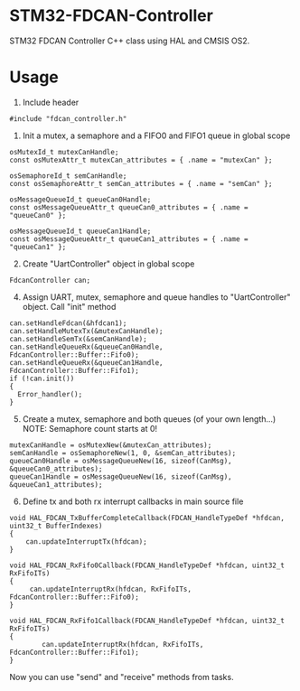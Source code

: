 # STM32-FDCAN-Controller
STM32 FDCAN Controller C++ class using HAL and CMSIS OS2.

# Usage
1. Include header
```
#include "fdcan_controller.h"
```  
1. Init a mutex, a semaphore and a FIFO0 and FIFO1 queue in global scope
```
osMutexId_t mutexCanHandle;
const osMutexAttr_t mutexCan_attributes = { .name = "mutexCan" };

osSemaphoreId_t semCanHandle;
const osSemaphoreAttr_t semCan_attributes = { .name = "semCan" };

osMessageQueueId_t queueCan0Handle;
const osMessageQueueAttr_t queueCan0_attributes = { .name = "queueCan0" };

osMessageQueueId_t queueCan1Handle;
const osMessageQueueAttr_t queueCan1_attributes = { .name = "queueCan1" };
```
2. Create "UartController" object in global scope
```
FdcanController can;
```
4. Assign UART, mutex, semaphore and queue handles to "UartController" object. Call "init" method
```
can.setHandleFdcan(&hfdcan1);
can.setHandleMutexTx(&mutexCanHandle);
can.setHandleSemTx(&semCanHandle);
can.setHandleQueueRx(&queueCan0Handle, FdcanController::Buffer::Fifo0);
can.setHandleQueueRx(&queueCan1Handle, FdcanController::Buffer::Fifo1);
if (!can.init())
{
  Error_handler();
}
```
5. Create a mutex, semaphore and both queues (of your own length...)
NOTE: Semaphore count starts at 0!
```
mutexCanHandle = osMutexNew(&mutexCan_attributes);
semCanHandle = osSemaphoreNew(1, 0, &semCan_attributes);
queueCan0Handle = osMessageQueueNew(16, sizeof(CanMsg), &queueCan0_attributes);
queueCan1Handle = osMessageQueueNew(16, sizeof(CanMsg), &queueCan1_attributes);
```
6. Define tx and both rx interrupt callbacks in main source file
```
void HAL_FDCAN_TxBufferCompleteCallback(FDCAN_HandleTypeDef *hfdcan, uint32_t BufferIndexes)
{
	can.updateInterruptTx(hfdcan);
}

void HAL_FDCAN_RxFifo0Callback(FDCAN_HandleTypeDef *hfdcan, uint32_t RxFifoITs)
{
	 can.updateInterruptRx(hfdcan, RxFifoITs, FdcanController::Buffer::Fifo0);
}

void HAL_FDCAN_RxFifo1Callback(FDCAN_HandleTypeDef *hfdcan, uint32_t RxFifoITs)
{
    	can.updateInterruptRx(hfdcan, RxFifoITs, FdcanController::Buffer::Fifo1);
}
```
Now you can use "send" and "receive" methods from tasks.
